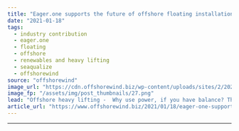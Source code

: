 ```yaml
---
title: "Eager.one supports the future of offshore floating installation"
date: "2021-01-18"
tags: 
  - industry contribution
  - eager.one
  - floating
  - offshore
  - renewables and heavy lifting
  - seaqualize
  - offshorewind
source: "offshorewind"
image_url: "https://cdn.offshorewind.biz/wp-content/uploads/sites/2/2021/01/15162043/Ontwerp-zonder-titel-7.png"
image_fp: "/assets/img/post_thumbnails/27.png"
lead: "Offshore heavy lifting -  Why use power, if you have balance? The offshore wind industry"
article_url: "https://www.offshorewind.biz/2021/01/18/eager-one-supports-the-future-of-offshore-floating-installation/"
---
```


---
